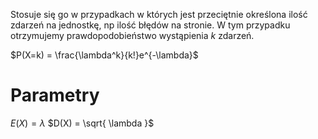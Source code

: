 
Stosuje się go w przypadkach w których jest przeciętnie określona ilość zdarzeń na jednostkę, np ilość błędów na stronie. W tym przypadku otrzymujemy prawdopodobieństwo wystąpienia *k* zdarzeń.

$P(X=k) = \frac{\lambda^k}{k!}e^{-\lambda}$

# Parametry
$E(X) = \lambda$
$D(X) = \sqrt{ \lambda }$

